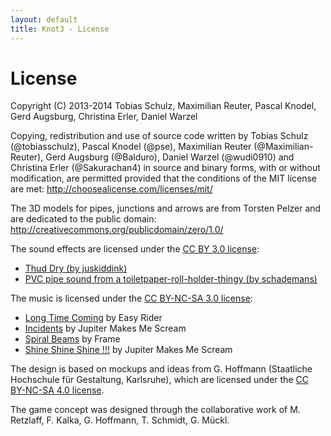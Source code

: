 ```yaml
---
layout: default
title: Knot3 - License
---
```


# License

﻿Copyright (C) 2013-2014 Tobias Schulz, Maximilian Reuter, Pascal Knodel, Gerd Augsburg, Christina Erler, Daniel Warzel

Copying, redistribution and use of source code written by Tobias Schulz (@tobiasschulz), Pascal Knodel (@pse), Maximilian Reuter (@Maximilian-Reuter), Gerd Augsburg (@Balduro), Daniel Warzel (@wudi0910) and Christina Erler (@Sakurachan4) in source and binary forms, with or without modification, are permitted provided that the conditions of the MIT license are met: http://choosealicense.com/licenses/mit/

The 3D models for pipes, junctions and arrows are from Torsten Pelzer and are dedicated to the public domain: http://creativecommons.org/publicdomain/zero/1.0/

The sound effects are licensed under the [CC BY 3.0 license](http://creativecommons.org/licenses/by/3.0/):

* [Thud Dry (by juskiddink)](http://www.freesound.org/people/juskiddink/sounds/108617/)
* [PVC pipe sound from a toiletpaper-roll-holder-thingy (by schademans)](http://www.freesound.org/people/schademans/sounds/13290/)

The music is licensed under the [CC BY-NC-SA 3.0 license](http://creativecommons.org/licenses/by-nc-sa/3.0/):

* [Long Time Coming](http://freemusicarchive.org/music/Easy_Rider/Live_on_WFMUs_Distort_Jersey_City_with_Reed_Dunlea_Jan_14_2014/Long_Time_Coming) by Easy Rider
* [Incidents](http://freemusicarchive.org/music/Jupiter_Makes_Me_Scream_1244/Converge/05_jupiter_makes_me_scream_-_incidents) by Jupiter Makes Me Scream
* [Spiral Beams](http://freemusicarchive.org/music/Frame/Random_Features/13_frame_-_spiral_beams) by Frame
* [Shine Shine Shine !!!](http://freemusicarchive.org/music/Jupiter_Makes_Me_Scream_1244/Converge/08_jupiter_makes_me_scream_-_shine_shine_shine) by Jupiter Makes Me Scream

The design is based on mockups and ideas from G. Hoffmann (Staatliche Hochschule für Gestaltung, Karlsruhe), which are licensed under the [CC BY-NC-SA 4.0 license](http://creativecommons.org/licenses/by-nc-sa/4.0/deed.de).

The game concept was designed through the collaborative work of M. Retzlaff, F. Kalka, G. Hoffmann, T. Schmidt, G. Mückl.

